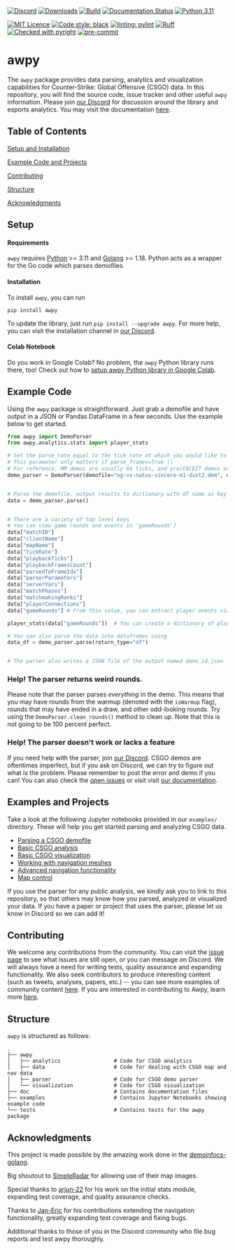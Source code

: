 [![Discord](https://img.shields.io/discord/868146581419999232?color=blue&label=Discord&logo=discord)](https://discord.gg/W34XjsSs2H) [![Downloads](https://static.pepy.tech/personalized-badge/awpy?period=total&units=international_system&left_color=grey&right_color=blue&left_text=Downloads)](https://pepy.tech/project/awpy) [![Build](https://github.com/pnxenopoulos/awpy/actions/workflows/build.yml/badge.svg)](https://github.com/pnxenopoulos/awpy/actions/workflows/build.yml) [![Documentation Status](https://readthedocs.org/projects/awpy/badge/?version=latest)](https://awpy.readthedocs.io/en/latest/?badge=latest) [![Python 3.11](https://img.shields.io/badge/python-3.11-blue.svg)](https://www.python.org/downloads/release/python-311/)

[![MIT Licence](https://img.shields.io/badge/license-MIT-lightgrey)](https://github.com/pnxenopoulos/awpy/blob/main/LICENSE) [![Code style: black](https://img.shields.io/badge/code%20style-black-000000.svg)](https://github.com/psf/black) [![linting: pylint](https://img.shields.io/badge/linting-pylint-yellowgreen)](https://github.com/pylint-dev/pylint) [![Ruff](https://img.shields.io/endpoint?url=https://raw.githubusercontent.com/charliermarsh/ruff/main/assets/badge/v1.json)](https://github.com/charliermarsh/ruff) [![Checked with pyright](https://microsoft.github.io/pyright/img/pyright_badge.svg)](https://microsoft.github.io/pyright/) [![pre-commit](https://img.shields.io/badge/pre--commit-enabled-brightgreen?logo=pre-commit)](https://github.com/pre-commit/pre-commit)


# awpy
The `awpy` package provides data parsing, analytics and visualization capabilities for Counter-Strike: Global Offensive (CSGO) data. In this repository, you will find the source code, issue tracker and other useful `awpy` information. Please join [our Discord](https://discord.gg/W34XjsSs2H) for discussion around the library and esports analytics. You may visit the documentation [here](https://awpy.readthedocs.io/en/latest/).

## Table of Contents
[Setup and Installation](#setup)

[Example Code and Projects](#example-code)

[Contributing](#contributing)

[Structure](#structure)

[Acknowledgments](#acknowledgments)

## Setup
#### Requirements
`awpy` requires [Python](https://www.python.org/downloads/) >= 3.11 and [Golang](https://golang.org/dl/) >= 1.18. Python acts as a wrapper for the Go code which parses demofiles.

#### Installation
To install `awpy`, you can run

```
pip install awpy
```

To update the library, just run `pip install --upgrade awpy`. For more help, you can visit the installation channel in [our Discord](https://discord.gg/W34XjsSs2H).

#### Colab Notebook
Do you work in Google Colab? No problem, the `awpy` Python library runs there, too! Check out how to [setup awpy Python library in Google Colab](https://colab.research.google.com/drive/1xiXeWHSAlqYNa-xjSK9B2xalvLMpIlJF?usp=sharing).

## Example Code
Using the `awpy` package is straightforward. Just grab a demofile and have output in a JSON or Pandas DataFrame in a few seconds. Use the example below to get started.

```python
from awpy import DemoParser
from awpy.analytics.stats import player_stats

# Set the parse_rate equal to the tick rate at which you would like to parse the frames of the demo.
# This parameter only matters if parse_frames=True ()
# For reference, MM demos are usually 64 ticks, and pro/FACEIT demos are usually 128 ticks.
demo_parser = DemoParser(demofile="og-vs-natus-vincere-m1-dust2.dem", demo_id="og-vs-natus-vincere", parse_rate=128)


# Parse the demofile, output results to dictionary with df name as key
data = demo_parser.parse()


# There are a variety of top level keys
# You can view game rounds and events in 'gameRounds']
data["matchID"]
data["clientName"]
data["mapName"]
data["tickRate"]
data["playbackTicks"]
data["playbackFramesCount"]
data["parsedToFrameIdx"]
data["parserParameters"]
data["serverVars"]
data["matchPhases"]
data["matchmakingRanks"]
data["playerConnections"]
data["gameRounds"] # From this value, you can extract player events via: data['gameRounds'][i]['kills'], etc.

player_stats(data["gameRounds"])  # You can create a dictionary of player stats over a list of rounds

# You can also parse the data into dataframes using
data_df = demo_parser.parse(return_type="df")


# The parser also writes a JSON file of the output named demo_id.json
```

### Help! The parser returns weird rounds.
Please note that the parser parses _everything_ in the demo. This means that you may have rounds from the warmup (denoted with the `isWarmup` flag), rounds that may have ended in a draw, and other odd-looking rounds. Try using the `DemoParser.clean_rounds()` method to clean up. Note that this is not going to be 100 percent perfect.

### Help! The parser doesn't work or lacks a feature
If you need help with the parser, join [our Discord](https://discord.gg/3JrhKYcEKW). CSGO demos are oftentimes imperfect, but if you ask on Discord, we can try to figure out what is the problem. Please remember to post the error and demo if you can! You can also check the [open issues](https://github.com/pnxenopoulos/awpy/issues) or visit visit [our documentation](https://awpy.readthedocs.io/en/latest/).

## Examples and Projects
Take a look at the following Jupyter notebooks provided in our `examples/` directory. These will help you get started parsing and analyzing CSGO data.

- [Parsing a CSGO demofile](https://github.com/pnxenopoulos/awpy/blob/main/examples/00_Parsing_a_CSGO_Demofile.ipynb)
- [Basic CSGO analysis](https://github.com/pnxenopoulos/awpy/blob/main/examples/01_Basic_CSGO_Analysis.ipynb)
- [Basic CSGO visualization](https://github.com/pnxenopoulos/awpy/blob/main/examples/02_Basic_CSGO_Visualization.ipynb)
- [Working with navigation meshes](https://github.com/pnxenopoulos/awpy/blob/main/examples/03_Working_with_Navigation_Meshes.ipynb)
- [Advanced navigation functionality](https://github.com/pnxenopoulos/awpy/blob/main/examples/04_Advanced_Navigation_Functionality.ipynb)
- [Map control](https://github.com/pnxenopoulos/awpy/blob/main/examples/05_Map_Control_Calculations_And_Visualizations.ipynb)

If you use the parser for any public analysis, we kindly ask you to link to this repository, so that others may know how you parsed, analyzed or visualized your data. If you have a paper or project that uses the parser, please let us know in Discord so we can add it!

## Contributing
We welcome any contributions from the community. You can visit the [issue page](https://github.com/pnxenopoulos/awpy/issues) to see what issues are still open, or you can message on Discord. We will always have a need for writing tests, quality assurance and expanding functionality. We also seek contributors to produce interesting content (such as tweets, analyses, papers, etc.) -- you can see more examples of community content [here](https://awpy.readthedocs.io/en/latest/projects.html). If you are interested in contributing to Awpy, learn more [here](https://github.com/pnxenopoulos/awpy/blob/main/CONTRIBUTING.md).

## Structure
`awpy` is structured as follows:

```
.
├── awpy
│   ├── analytics                 # Code for CSGO analytics
│   ├── data                      # Code for dealing with CSGO map and nav data
│   ├── parser                    # Code for CSGO demo parser
│   └── visualization             # Code for CSGO visualization
├── doc                           # Contains documentation files
├── examples                      # Contains Jupyter Notebooks showing example code
└── tests                         # Contains tests for the awpy package
```

## Acknowledgments
This project is made possible by the amazing work done in the [demoinfocs-golang](https://github.com/markus-wa/demoinfocs-golang).

Big shoutout to [SimpleRadar](https://readtldr.gg/simpleradar?utm_source=github&utm_id=xenos-csgo-parser) for allowing use of their map images.

Special thanks to [arjun-22](https://github.com/arjun-22) for his work on the initial stats module, expanding test coverage, and quality assurance checks.

Thanks to [Jan-Eric](https://github.com/JanEricNitschke) for his contributions extending the navigation functionality, greatly expanding test coverage and fixing bugs.

Additional thanks to those of you in the Discord community who file bug reports and test awpy thoroughly.
